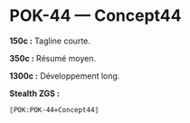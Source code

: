 # POK-44 — Concept44

**150c :** Tagline courte.

**350c :** Résumé moyen.

**1300c :** Développement long.

**Stealth ZGS :**
```
⟦POK:POK-44⋄Concept44⟧
```
